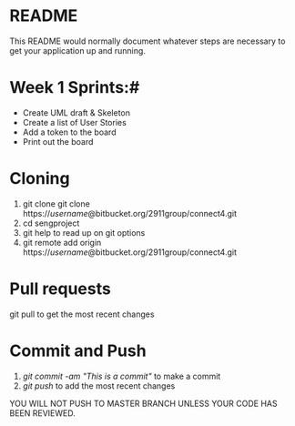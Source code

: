 # README #

This README would normally document whatever steps are necessary to get your application up and running.

# Week 1 Sprints:#
* Create UML draft & Skeleton
* Create a list of User Stories
* Add a token to the board
* Print out the board

# Cloning # 
1. git clone git clone https://*username*@bitbucket.org/2911group/connect4.git
2. cd sengproject
3. git help to read up on git options
4. git remote add origin https://*username*@bitbucket.org/2911group/connect4.git

# Pull requests #
git pull to get the most recent changes

# Commit and Push #
1. *git commit -am "This is a commit"* to make a commit 
2. *git push* to add the most recent changes

YOU WILL NOT PUSH TO MASTER BRANCH UNLESS YOUR CODE HAS BEEN REVIEWED.
